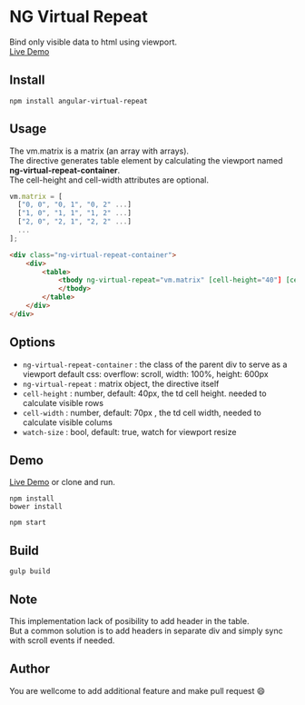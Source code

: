 # NG Virtual Repeat
Bind only visible data to html using viewport.  
[Live Demo](http://klajd.github.io/angular-virtual-repeat)

## Install

    npm install angular-virtual-repeat

## Usage
The vm.matrix is a matrix (an array with arrays).  
The directive generates table element by calculating the viewport named **ng-virtual-repeat-container**.  
The cell-height and cell-width attributes are optional.

```javascript
vm.matrix = [
  ["0, 0", "0, 1", "0, 2" ...]  
  ["1, 0", "1, 1", "1, 2" ...]  
  ["2, 0", "2, 1", "2, 2" ...]  
  ...
];
```

```html
<div class="ng-virtual-repeat-container">
    <div>
        <table>
            <tbody ng-virtual-repeat="vm.matrix" [cell-height="40"] [cell-width="70"] [watch-size="true"]>
            </tbody>
        </table>
    </div>
</div>
```

## Options

- `ng-virtual-repeat-container` : the class of the parent div to serve as a viewport default css: overflow: scroll, width: 100%, height: 600px
- `ng-virtual-repeat`   : matrix object, the directive itself
- `cell-height`         : number, default: 40px, the td cell height. needed to calculate visible rows
- `cell-width`          : number, default: 70px , the td cell width, needed to calculate visible colums
- `watch-size`          : bool, default: true, watch for viewport resize

## Demo 
[Live Demo](http://klajd.github.io/angular-virtual-repeat) or clone and run.

    npm install
    bower install
    
    npm start

## Build

    gulp build
    

## Note
This implementation lack of posibility to add header in the table.  
But a common solution is to add headers in separate div and simply sync with scroll events if needed.

## Author 
You are wellcome to add additional feature and make pull request :smile: